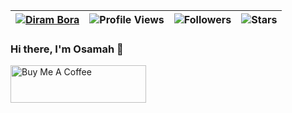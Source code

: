 | [![Diram Bora](https://img.shields.io/badge/OsamahAwadh-OS-<COLOR>.svg)](https://shields.io/) | ![Profile Views](https://komarev.com/ghpvc/?username=oaokm&color=green) | ![Followers](https://img.shields.io/github/followers/oaokm) | ![Stars](https://img.shields.io/github/stars/oaokm?label=Profile%20Stars&logo=Profile%20stars&logoColor=g) |
--| --| --| --|
### Hi there, I'm Osamah 👋

<a href="https://www.buymeacoffee.com/oaokm" target="_blank"><img src="https://cdn.buymeacoffee.com/buttons/v2/default-yellow.png" alt="Buy Me A Coffee" style="height: 60px !important;width: 217px !important;" ></a>


<!--
**oaokm/oaokm** is a ✨ _special_ ✨ repository because its `README.md` (this file) appears on your GitHub profile.

Here are some ideas to get you started:

- 🔭 I’m currently working on ...
- 🌱 I’m currently learning ...
- 👯 I’m looking to collaborate on ...
- 🤔 I’m looking for help with ...
- 💬 Ask me about ...
- 📫 How to reach me: ...
- 😄 Pronouns: ...
- ⚡ Fun fact: ...
-->
